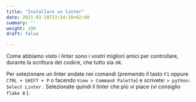 ```yaml
---
title: "Installare un linter"
date: 2021-03-28T23:54:10+02:00
summary: ''
weight: 100
draft: false

---
```



Come abbiamo visto i linter sono i vostri migliori amici per controllare, durante la scrittura del codice, che tutto sia ok.

Per selezionare un linter andate nei comandi (premendo il tasto `F1` oppure `CTRL + SHIFT + P` o facendo `View > Command Palette`) e scrivete: `> python: Select Linter` . Selezionate quindi il linter che più vi piace (vi consiglio `flake 8` ).
